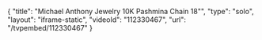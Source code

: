 {
    "title": "Michael Anthony Jewelry 10K Pashmina Chain  18\"",
    "type": "solo",
    "layout": "iframe-static",
    "videoId": "112330467",
    "url": "\/tvpembed\/112330467"
}